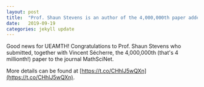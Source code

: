 ```yaml
---
layout: post
title:  "Prof. Shaun Stevens is an author of the 4,000,000th paper added to the MathSciNet"
date:   2019-09-19
categories: jekyll update
---
```


Good news for UEAMTH!
Congratulations to Prof. Shaun Stevens who submitted, together with Vincent Sécherre, the 4,000,000th (that's 4 millionth!) paper to the journal MathSciNet.

More details can be found at [https://t.co/CHhlJ5wQXn](https://t.co/CHhlJ5wQXn).

